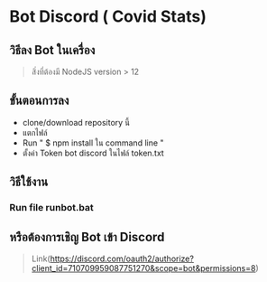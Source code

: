 # Bot Discord ( Covid Stats)
## วิธีลง Bot ในเครื่อง
> สิ่งที่ต้องมี NodeJS version > 12

## ขั้นตอนการลง
* clone/download repository นี้
* แตกไฟล์
* Run " $ npm install ใน command line "
* ตั้งค่า Token bot discord ในไฟล์ token.txt

## วิธีใช้งาน
### Run file runbot.bat


## หรือต้องการเชิญ Bot เข้า Discord 
> Link(https://discord.com/oauth2/authorize?client_id=710709959087751270&scope=bot&permissions=8)
